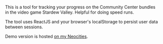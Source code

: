This is a tool for tracking your progress on the Community Center bundles in the video game Stardew Valley. Helpful for doing speed runs.

The tool uses ReactJS and your browser's localStorage to persist user data between sessions.

Demo version is hosted [on my Neocities](https://tigrennatenn.neocities.org/stardew_valley/).
